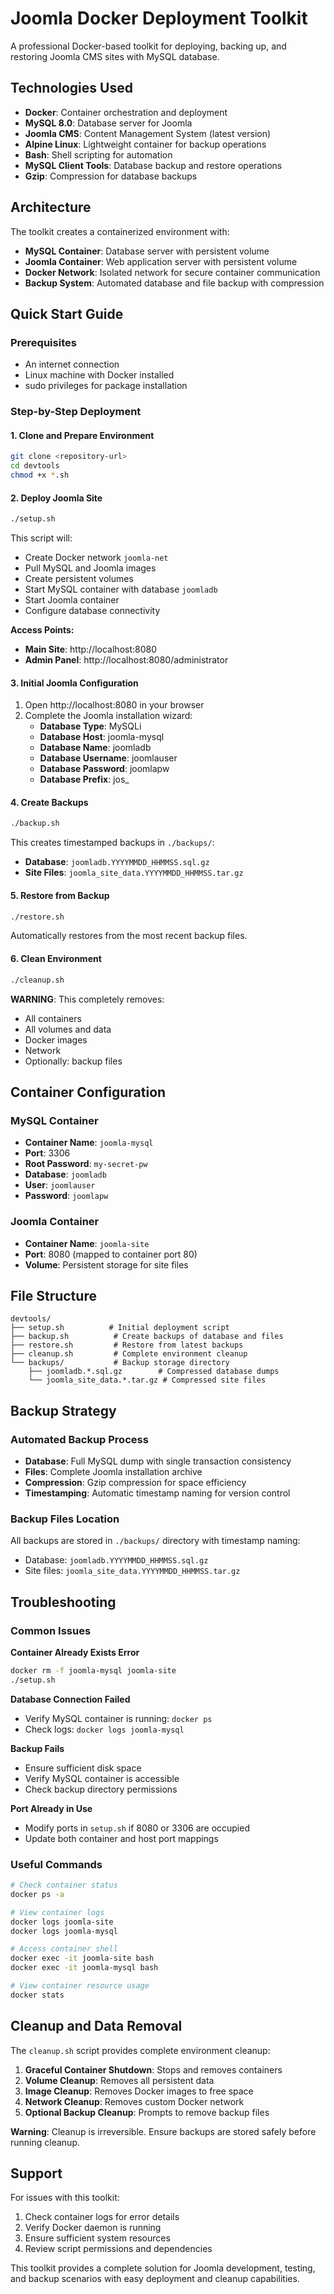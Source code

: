 # Joomla Docker Deployment Toolkit

A professional Docker-based toolkit for deploying, backing up, and restoring Joomla CMS sites with MySQL database.

## Technologies Used

- **Docker**: Container orchestration and deployment
- **MySQL 8.0**: Database server for Joomla
- **Joomla CMS**: Content Management System (latest version)
- **Alpine Linux**: Lightweight container for backup operations
- **Bash**: Shell scripting for automation
- **MySQL Client Tools**: Database backup and restore operations
- **Gzip**: Compression for database backups

## Architecture

The toolkit creates a containerized environment with:

- **MySQL Container**: Database server with persistent volume
- **Joomla Container**: Web application server with persistent volume
- **Docker Network**: Isolated network for secure container communication
- **Backup System**: Automated database and file backup with compression

## Quick Start Guide

### Prerequisites

- An internet connection
- Linux machine with Docker installed
- sudo privileges for package installation


### Step-by-Step Deployment

#### 1. Clone and Prepare Environment

```bash
git clone <repository-url>
cd devtools
chmod +x *.sh
```

#### 2. Deploy Joomla Site

```bash
./setup.sh
```

This script will:

- Create Docker network `joomla-net`
- Pull MySQL and Joomla images
- Create persistent volumes
- Start MySQL container with database `joomladb`
- Start Joomla container
- Configure database connectivity

**Access Points:**

- **Main Site**: http://localhost:8080
- **Admin Panel**: http://localhost:8080/administrator

#### 3. Initial Joomla Configuration

1. Open http://localhost:8080 in your browser
2. Complete the Joomla installation wizard:
   - **Database Type**: MySQLi
   - **Database Host**: joomla-mysql
   - **Database Name**: joomladb
   - **Database Username**: joomlauser
   - **Database Password**: joomlapw
   - **Database Prefix**: jos\_

#### 4. Create Backups

```bash
./backup.sh
```

This creates timestamped backups in `./backups/`:

- **Database**: `joomladb.YYYYMMDD_HHMMSS.sql.gz`
- **Site Files**: `joomla_site_data.YYYYMMDD_HHMMSS.tar.gz`

#### 5. Restore from Backup

```bash
./restore.sh
```

Automatically restores from the most recent backup files.

#### 6. Clean Environment

```bash
./cleanup.sh
```

**WARNING**: This completely removes:

- All containers
- All volumes and data
- Docker images
- Network
- Optionally: backup files

## Container Configuration

### MySQL Container

- **Container Name**: `joomla-mysql`
- **Port**: 3306
- **Root Password**: `my-secret-pw`
- **Database**: `joomladb`
- **User**: `joomlauser`
- **Password**: `joomlapw`

### Joomla Container

- **Container Name**: `joomla-site`
- **Port**: 8080 (mapped to container port 80)
- **Volume**: Persistent storage for site files

## File Structure

```
devtools/
├── setup.sh          # Initial deployment script
├── backup.sh          # Create backups of database and files
├── restore.sh         # Restore from latest backups
├── cleanup.sh         # Complete environment cleanup
└── backups/           # Backup storage directory
    ├── joomladb.*.sql.gz        # Compressed database dumps
    └── joomla_site_data.*.tar.gz # Compressed site files
```

## Backup Strategy

### Automated Backup Process

- **Database**: Full MySQL dump with single transaction consistency
- **Files**: Complete Joomla installation archive
- **Compression**: Gzip compression for space efficiency
- **Timestamping**: Automatic timestamp naming for version control

### Backup Files Location

All backups are stored in `./backups/` directory with timestamp naming:

- Database: `joomladb.YYYYMMDD_HHMMSS.sql.gz`
- Site files: `joomla_site_data.YYYYMMDD_HHMMSS.tar.gz`

## Troubleshooting

### Common Issues

**Container Already Exists Error**

```bash
docker rm -f joomla-mysql joomla-site
./setup.sh
```

**Database Connection Failed**

- Verify MySQL container is running: `docker ps`
- Check logs: `docker logs joomla-mysql`

**Backup Fails**

- Ensure sufficient disk space
- Verify MySQL container is accessible
- Check backup directory permissions

**Port Already in Use**

- Modify ports in `setup.sh` if 8080 or 3306 are occupied
- Update both container and host port mappings

### Useful Commands

```bash
# Check container status
docker ps -a

# View container logs
docker logs joomla-site
docker logs joomla-mysql

# Access container shell
docker exec -it joomla-site bash
docker exec -it joomla-mysql bash

# View container resource usage
docker stats
```

## Cleanup and Data Removal

The `cleanup.sh` script provides complete environment cleanup:

1. **Graceful Container Shutdown**: Stops and removes containers
2. **Volume Cleanup**: Removes all persistent data
3. **Image Cleanup**: Removes Docker images to free space
4. **Network Cleanup**: Removes custom Docker network
5. **Optional Backup Cleanup**: Prompts to remove backup files

**Warning**: Cleanup is irreversible. Ensure backups are stored safely before running cleanup.

## Support

For issues with this toolkit:

1. Check container logs for error details
2. Verify Docker daemon is running
3. Ensure sufficient system resources
4. Review script permissions and dependencies

This toolkit provides a complete solution for Joomla development, testing, and backup scenarios with easy deployment and cleanup capabilities.
